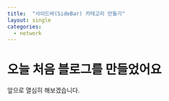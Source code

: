 ```yaml
---
title:  "사이드바(SideBar) 카테고리 만들기"
layout: single
categories:
  - network
---
```


# 오늘 처음 블로그를 만들었어요

앞으로 열심히 해보겠습니다.
